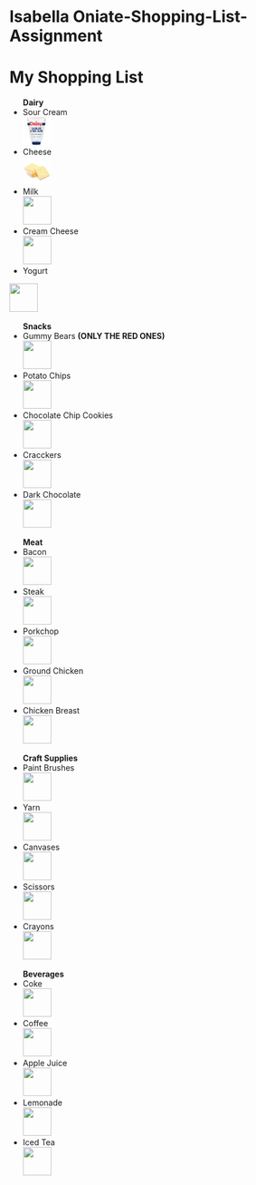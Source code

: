 # Isabella Oniate-Shopping-List-Assignment
<!DOCTYPE html>
<html>
<body>
<h1>My Shopping List</h1>
<ul> <strong>Dairy</strong> 
<li>Sour Cream</li>  <img src="sourcream.jpg" alt="Sour Cream" width="50" height="50">
<li>Cheese</li>
  <img src="cheese.png" alt="" width="50" height="50">
<li>Milk</li>
  <img src="" alt="" width="50" height="50">
<li>Cream Cheese</li>
  <img src="" alt="" width="50" height="50">
<li>Yogurt</li> </ul>
  <img src="" alt="" width="50" height="50">
<br>
<ul> <strong>Snacks</strong>
<li>Gummy Bears <strong>(ONLY THE RED ONES)</strong></li>
   <img src="" alt="" width="50" height="50">
<li>Potato Chips</li>
   <img src="" alt="" width="50" height="50">
<li>Chocolate Chip Cookies</li>
   <img src="" alt="" width="50" height="50">
<li>Cracckers</li>
   <img src="" alt="" width="50" height="50">
<li>Dark Chocolate</li>
   <img src="" alt="" width="50" height="50">
</ul>
<ul> <strong>Meat</strong>
<li>Bacon</li>
   <img src="" alt="" width="50" height="50">
<li>Steak</li>
   <img src="" alt="" width="50" height="50">
<li>Porkchop</li>
   <img src="" alt="" width="50" height="50">
<li>Ground Chicken</li>
   <img src="" alt="" width="50" height="50">
<li>Chicken Breast</li>
   <img src="" alt="" width="50" height="50">
</ul>
<ul> <strong>Craft Supplies</strong>
<li>Paint Brushes</li>
   <img src="" alt="" width="50" height="50">
<li>Yarn</li>
   <img src="" alt="" width="50" height="50">
<li>Canvases</li>
   <img src="" alt="" width="50" height="50">
<li>Scissors</li>
   <img src="" alt="" width="50" height="50">
<li>Crayons</li>
   <img src="" alt="" width="50" height="50">
</ul>
<ul> <strong>Beverages</strong>
<li>Coke</li>
   <img src="" alt="" width="50" height="50">
<li>Coffee</li>
   <img src="" alt="" width="50" height="50">
<li> Apple Juice</li>
   <img src="" alt="" width="50" height="50">
<li>Lemonade</li>
   <img src="" alt="" width="50" height="50">
<li>Iced Tea</li>
   <img src="" alt="" width="50" height="50">
</ul>
